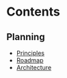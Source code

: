 ﻿# Contents

## Planning

* [Principles](planning/principles.md)
* [Roadmap](planning/roadmap.md)
* [Architecture](planning/architecture.md)
